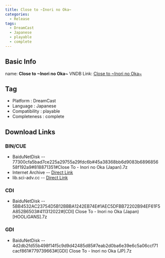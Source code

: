 ```yaml
---
title: Close to ~Inori no Oka~
categories:
  - Release
tags:
  - DreamCast
  - Japanese
  - playable
  - complete
---
```

## Basic Info

name: **Close to \~Inori no Oka\~**
VNDB Link: [Close to \~Inori no Oka\~](https://vndb.org/r19)

## Tag
 - Platform : DreamCast
 - Language : Japanese
 - Compatibility : playable
 - Completeness : complete

## Download Links
### BIN/CUE
 - BaiduNetDisk
 -- 77300cfa5bad7ce225a29755a29fdc6b#45a38368bb6d9083b689685658f192a9#818871351#Close To - Inori no Oka (Japan).7z
 - Internet Archive
 -- [Direct Link](https://archive.org/download/sega_dreamcast/Close%20To%20-%20Inori%20no%20Oka%20%28Japan%29.zip)
 - lib.sci-adv.cc
 -- [Direct Link](https://pan.mcseekeri.top/api/raw/?path=/K%E7%A4%BE%E6%95%B4%E5%90%88/Close%20To%20-%20Inori%20no%20Oka%20%28Japan%29.7z)
### CDI
 - BaiduNetDisk
 -- 5BB4532AC23754D5B12BBBA1242EB74E#1AEC5DFBB72202B94EF61F5A852B6503#411312022#[CDI] Close To - Inori no Oka (Japan)[HOOLiGANS].7z
### GDI
 - BaiduNetDisk
 -- 4d2db2fd55b498f14f5c9d9d42485d85#7eab2d0ba6e39e6c5a06ccf71cacf861#779739663#[GDI] Close To - Inori no Oka (JP).7z